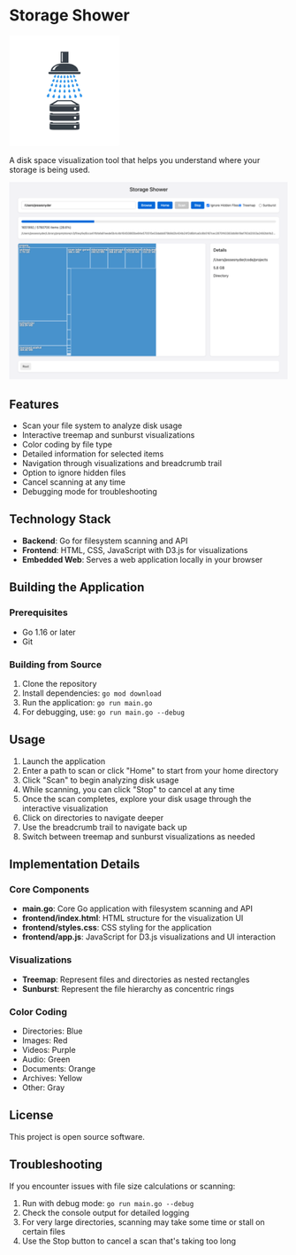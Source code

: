 # Storage Shower

<img src="images/logo.png" alt="Storage Shower Logo" width="200"/>

A disk space visualization tool that helps you understand where your storage is being used.

![Storage Shower Screenshot](images/screen1.png)

## Features

- Scan your file system to analyze disk usage
- Interactive treemap and sunburst visualizations
- Color coding by file type
- Detailed information for selected items
- Navigation through visualizations and breadcrumb trail
- Option to ignore hidden files
- Cancel scanning at any time
- Debugging mode for troubleshooting

## Technology Stack

- **Backend**: Go for filesystem scanning and API
- **Frontend**: HTML, CSS, JavaScript with D3.js for visualizations
- **Embedded Web**: Serves a web application locally in your browser

## Building the Application

### Prerequisites

- Go 1.16 or later
- Git

### Building from Source

1. Clone the repository
2. Install dependencies: `go mod download`
3. Run the application: `go run main.go`
4. For debugging, use: `go run main.go --debug`

## Usage

1. Launch the application
2. Enter a path to scan or click "Home" to start from your home directory
3. Click "Scan" to begin analyzing disk usage
4. While scanning, you can click "Stop" to cancel at any time
5. Once the scan completes, explore your disk usage through the interactive visualization
6. Click on directories to navigate deeper
7. Use the breadcrumb trail to navigate back up
8. Switch between treemap and sunburst visualizations as needed

## Implementation Details

### Core Components

- **main.go**: Core Go application with filesystem scanning and API
- **frontend/index.html**: HTML structure for the visualization UI
- **frontend/styles.css**: CSS styling for the application
- **frontend/app.js**: JavaScript for D3.js visualizations and UI interaction

### Visualizations

- **Treemap**: Represent files and directories as nested rectangles
- **Sunburst**: Represent the file hierarchy as concentric rings

### Color Coding

- Directories: Blue
- Images: Red
- Videos: Purple
- Audio: Green
- Documents: Orange
- Archives: Yellow
- Other: Gray

## License

This project is open source software.

## Troubleshooting

If you encounter issues with file size calculations or scanning:

1. Run with debug mode: `go run main.go --debug`
2. Check the console output for detailed logging
3. For very large directories, scanning may take some time or stall on certain files
4. Use the Stop button to cancel a scan that's taking too long
